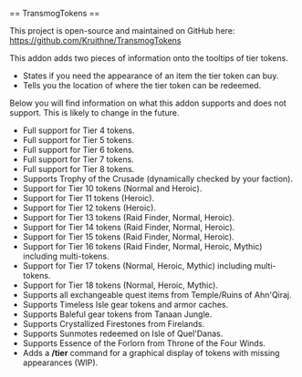 == TransmogTokens ==

This project is open-source and maintained on GitHub here: https://github.com/Kruithne/TransmogTokens

This addon adds two pieces of information onto the tooltips of tier tokens.

* States if you need the appearance of an item the tier token can buy.
* Tells you the location of where the tier token can be redeemed.

Below you will find information on what this addon supports and does not support. This is likely to change in the future.

* Full support for Tier 4 tokens.
* Full support for Tier 5 tokens.
* Full support for Tier 6 tokens.
* Full support for Tier 7 tokens.
* Full support for Tier 8 tokens.
* Supports Trophy of the Crusade (dynamically checked by your faction).
* Support for Tier 10 tokens (Normal and Heroic).
* Support for Tier 11 tokens (Heroic).
* Support for Tier 12 tokens (Heroic).
* Support for Tier 13 tokens (Raid Finder, Normal, Heroic).
* Support for Tier 14 tokens (Raid Finder, Normal, Heroic).
* Support for Tier 15 tokens (Raid Finder, Normal, Heroic).
* Support for Tier 16 tokens (Raid Finder, Normal, Heroic, Mythic) including multi-tokens.
* Support for Tier 17 tokens (Normal, Heroic, Mythic) including multi-tokens.
* Support for Tier 18 tokens (Normal, Heroic, Mythic).
* Supports all exchangeable quest items from Temple/Ruins of Ahn'Qiraj.
* Supports Timeless Isle gear tokens and armor caches.
* Supports Baleful gear tokens from Tanaan Jungle.
* Supports Crystallized Firestones from Firelands.
* Supports Sunmotes redeemed on Isle of Quel'Danas.
* Supports Essence of the Forlorn from Throne of the Four Winds.
* Adds a **/tier** command for a graphical display of tokens with missing appearances (WIP).